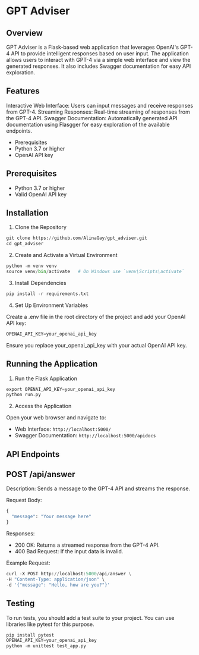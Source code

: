 # GPT Adviser

## Overview

GPT Adviser is a Flask-based web application that leverages OpenAI's GPT-4 API to provide intelligent responses based on user input. The application allows users to interact with GPT-4 via a simple web interface and view the generated responses. It also includes Swagger documentation for easy API exploration.

## Features

Interactive Web Interface: Users can input messages and receive responses from GPT-4.
Streaming Responses: Real-time streaming of responses from the GPT-4 API.
Swagger Documentation: Automatically generated API documentation using Flasgger for easy exploration of the available endpoints.
* Prerequisites
* Python 3.7 or higher
* OpenAI API key

## Prerequisites

* Python 3.7 or higher
* Valid OpenAI API key

## Installation

1. Clone the Repository
```python
git clone https://github.com/AlinaGay/gpt_adviser.git
cd gpt_adviser
```
2. Create and Activate a Virtual Environment
```python
python -m venv venv
source venv/bin/activate   # On Windows use `venv\Scripts\activate`
```
3. Install Dependencies
```python
pip install -r requirements.txt
```
4. Set Up Environment Variables

Create a .env file in the root directory of the project and add your OpenAI API key:
```python
OPENAI_API_KEY=your_openai_api_key
```
Ensure you replace your_openai_api_key with your actual OpenAI API key.

## Running the Application

1. Run the Flask Application
```python
export OPENAI_API_KEY=your_openai_api_key
python run.py
```
2. Access the Application

Open your web browser and navigate to:

* Web Interface: `http://localhost:5000/`
* Swagger Documentation: `http://localhost:5000/apidocs`

## API Endpoints
## POST /api/answer

Description: Sends a message to the GPT-4 API and streams the response.

Request Body:
```python
{
  "message": "Your message here"
}
```
Responses:

* 200 OK: Returns a streamed response from the GPT-4 API.
* 400 Bad Request: If the input data is invalid.

Example Request:
```python
curl -X POST http://localhost:5000/api/answer \
-H "Content-Type: application/json" \
-d '{"message": "Hello, how are you?"}'
```

##  Testing

To run tests, you should add a test suite to your project. You can use libraries like pytest for this purpose.
```python
pip install pytest
OPENAI_API_KEY=your_openai_api_key
python -m unittest test_app.py
```
